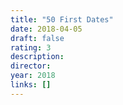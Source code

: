 ```yaml
---
title: "50 First Dates"
date: 2018-04-05
draft: false
rating: 3
description:
director:
year: 2018
links: []
---
```

